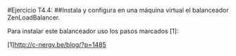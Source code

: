 #Ejercicio T4.4:
##Instala y configura en una máquina virtual el balanceador
ZenLoadBalancer. 

Para instalar este balanceador uso los pasos marcados [1]:

[1]http://c-nergy.be/blog/?p=1485
